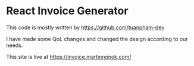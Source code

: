 # React Invoice Generator

This code is mostly written by https://github.com/tuanpham-dev  

I have made some QoL changes and changed the design according to our needs.

This site is live at https://invoice.martinreinok.com/
